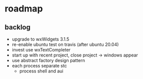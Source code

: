 # roadmap

## backlog
- upgrade to wxWidgets 3.1.5
- re-enable ubuntu test on travis (after ubuntu 20.04)
- invest use wxTextCompleter
- start up with recent project, close project
  -> windows appear
- use abstract factory design pattern
- each process separate stc
  - process shell and aui
